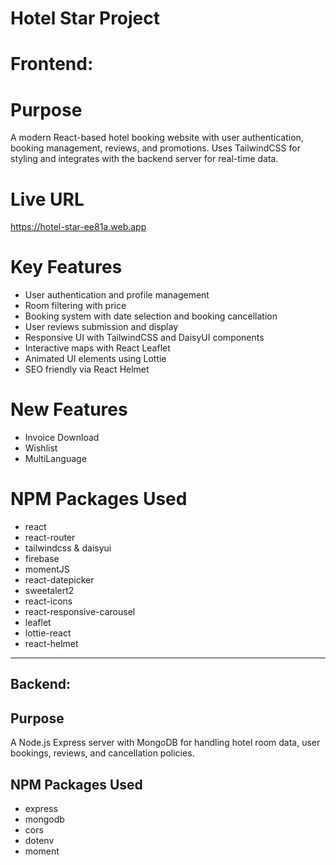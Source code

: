 # Hotel Star Project

# Frontend:

# Purpose
A modern React-based hotel booking website with user authentication, booking management, reviews, and promotions. Uses TailwindCSS for styling and integrates with the backend server for real-time data.

# Live URL
https://hotel-star-ee81a.web.app

# Key Features
- User authentication and profile management
- Room filtering with price
- Booking system with date selection and booking cancellation
- User reviews submission and display
- Responsive UI with TailwindCSS and DaisyUI components
- Interactive maps with React Leaflet
- Animated UI elements using Lottie
- SEO friendly via React Helmet

# New Features

- Invoice Download
- Wishlist
- MultiLanguage

# NPM Packages Used
- react
- react-router
- tailwindcss & daisyui
- firebase
- momentJS
- react-datepicker
- sweetalert2
- react-icons
- react-responsive-carousel
- leaflet
- lottie-react
- react-helmet

---

## Backend:

## Purpose
A Node.js Express server with MongoDB for handling hotel room data, user bookings, reviews, and cancellation policies.

## NPM Packages Used
- express
- mongodb
- cors
- dotenv
- moment

